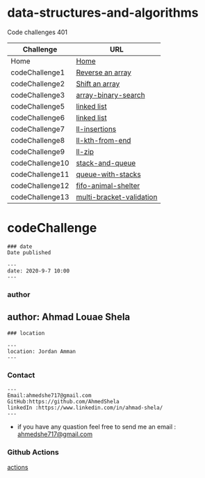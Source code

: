 
# data-structures-and-algorithms

Code challenges 401


**Challenge**     | **URL**
------------ | -------------
Home         | [Home](https://github.com/laith-401-advanced-javascript/data-structures-and-algorithms)
codeChallenge1    | [Reverse an array](https://github.com/AhmadShela-401-advanced-javascript/data-structures-and-algorithms/pull/1)
codeChallenge2    | [Shift an array](https://github.com/AhmadShela-401-advanced-javascript/data-structures-and-algorithms/pull/2)
codeChallenge3    | [array-binary-search](https://github.com/AhmadShela-401-advanced-javascript/data-structures-and-algorithms/pull/4)
codeChallenge5    | [linked list](https://github.com/AhmadShela-401-advanced-javascript/data-structures-and-algorithms/pull/5)
codeChallenge6    | [linked list](https://github.com/AhmadShela-401-advanced-javascript/data-structures-and-algorithms/pull/8)
codeChallenge7    | [ll-insertions](https://github.com/AhmadShela-401-advanced-javascript/data-structures-and-algorithms/pull/9)
codeChallenge8    | [ll-kth-from-end](https://github.com/AhmadShela-401-advanced-javascript/data-structures-and-algorithms/pull/12)
codeChallenge9    | [ll-zip](https://github.com/AhmadShela-401-advanced-javascript/data-structures-and-algorithms/pull/11)
codeChallenge10    | [stack-and-queue](https://github.com/AhmadShela-401-advanced-javascript/data-structures-and-algorithms/pull/13)
codeChallenge11   | [queue-with-stacks ](https://github.com/AhmadShela-401-advanced-javascript/data-structures-and-algorithms/pull/14)
codeChallenge12   | [fifo-animal-shelter](https://github.com/AhmadShela-401-advanced-javascript/data-structures-and-algorithms/pull/15)
codeChallenge13   | [multi-bracket-validation](https://github.com/AhmadShela-401-advanced-javascript/data-structures-and-algorithms/pull/16)
  



# codeChallenge


```
### date
Date published

---
date: 2020-9-7 10:00
---
```
### author

author: Ahmad Louae Shela
---
```
### location

---
location: Jordan Amman
---
```

### Contact 
```
---
Email:ahmedshe717@gmail.com 
GitHub:https://github.com/AhmedShela
linkedIn :https://www.linkedin.com/in/ahmad-shela/
---
```


* if you have any quastion feel free to send me an 
  email : ahmedshe717@gmail.com



### Github Actions
[actions](https://github.com/laith-401-advanced-javascript/data-structures-and-algorithms/actions)
